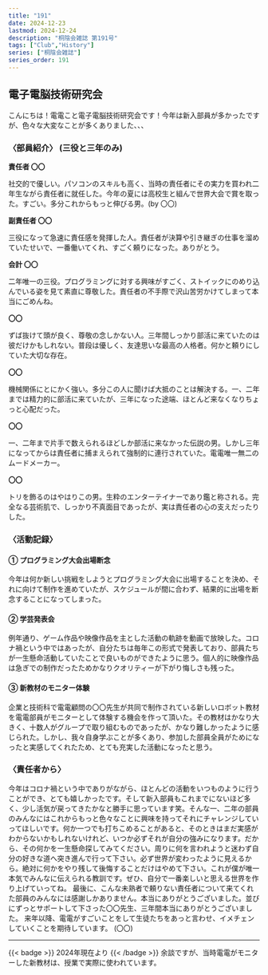```yaml
---
title: "191"
date: 2024-12-23
lastmod: 2024-12-24
description: "桐陰会雑誌 第191号"
tags: ["Club","History"]
series: ["桐陰会雑誌"]
series_order: 191
---
```


## 電子電脳技術研究会

こんにちは！電電こと電子電脳技術研究会です！今年は新入部員が多かったですが、色々な大変なことが多くありました、、、

### 〈部員紹介〉 (三役と三年のみ)

**責任者 〇〇**

社交的で優しい。パソコンのスキルも高く、当時の責任者にその実力を買われ二年生ながら責任者に就任した。今年の夏には高校生と組んで世界大会で賞を取った。すごい。多分これからもっと伸びる男。(by 〇〇)

**副責任者 〇〇**

三役になって急速に責任感を発揮した人。責任者が決算や引き継ぎの仕事を溜めていたせいで、一番働いてくれ、すごく頼りになった。ありがとう。

**会計 〇〇**

二年唯一の三役。プログラミングに対する興味がすごく、ストイックにのめり込んでいる姿を見て素直に尊敬した。責任者の不手際で沢山苦労かけてしまって本当にごめんね。

**〇〇**

ずば抜けて頭が良く、尊敬の念しかない人。三年間しっかり部活に来ていたのは彼だけかもしれない。普段は優しく、友達思いな最高の人格者。何かと頼りにしていた大切な存在。

**〇〇**

機械関係にとにかく強い。多分この人に聞けば大抵のことは解決する。一、二年までは精力的に部活に来ていたが、三年になった途端、ほとんど来なくなりちょっと心配だった。

**〇〇**

一、二年まで片手で数えられるほどしか部活に来なかった伝説の男。しかし三年になってからは責任者に捕まえられて強制的に連行されていた。電電唯一無二のムードメーカー。

**〇〇**

トリを飾るのはやはりこの男。生粋のエンターテイナーであり鑑と称される。完全なる芸術肌で、しっかり不真面目であったが、実は責任者の心の支えだったりした。

### 〈活動記録〉
#### ① プログラミング大会出場断念
今年は何か新しい挑戦をしようとプログラミング大会に出場することを決め、それに向けて制作を進めていたが、スケジュールが間に合わず、結果的に出場を断念することになってしまった。

#### ② 学芸発表会
例年通り、ゲーム作品や映像作品を主とした活動の軌跡を動画で放映した。コロナ禍という中ではあったが、自分たちは毎年この形式で発表しており、部員たちが一生懸命活動していたことで良いものができたように思う。個人的に映像作品は急ぎでの制作だったためかなりクオリティーが下がり悔しさも残った。

#### ③ 新教材のモニター体験
企業と技術科で電電顧問の〇〇先生が共同で制作されている新しいロボット教材を電電部員がモニターとして体験する機会を作って頂いた。その教材はかなり大きく、十数人がグループで取り組むものであったが、かなり難しかったように感じられた。しかし、我々自身学ぶことが多くあり、参加した部員全員がためになったと実感してくれたため、とても充実した活動になったと思う。

### 〈責任者から〉
今年はコロナ禍という中でありがながら、ほとんどの活動をいつものように行うことができ、とても嬉しかったです。そして新入部員もこれまでにないほど多く、少し活気が戻ってきたかなと勝手に思っています笑。そんな一、二年の部員のみんなにはこれからもっと色々なことに興味を持ってそれにチャレンジしていってほしいです。何か一つでも打ちこめることがあると、そのときはまだ実感がわからないかもしれないけれど、いつか必ずそれが自分の強みになります。だから、その何かを一生懸命探してみてください。周りに何を言われようと迷わず自分の好きな道へ突き進んで行って下さい。必ず世界が変わったように見えるから。絶対に何かをやり残して後悔することだけはやめて下さい。これが僕が唯一本気でみんなに伝えられる教訓です。ぜひ、自分で一番楽しいと思える世界を作り上げていってね。
最後に、こんな未熟者で頼りない責任者について来てくれた部員のみんなには感謝しかありません。本当にありがとうございました。並びにずっとサポートして下さった〇〇先生、三年間本当にありがとうございました。
来年以降、電電がすごいことをして生徒たちをあっと言わせ、イメチェンしていくことを期待しています。
(〇〇)

---
{{< badge >}}
2024年現在より
{{< /badge >}}
余談ですが、当時電電がモニターした新教材は、授業で実際に使われています。